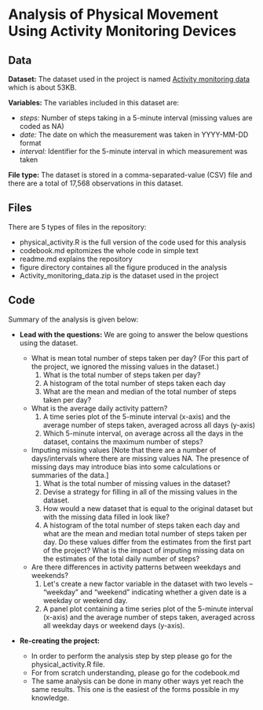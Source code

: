 # Analysis of Physical Movement Using Activity Monitoring Devices

## Data

**Dataset:** The dataset used in the project is named [Activity monitoring data](https://github.com/khaledhasanzami/khaledhasanzami-Analysis-of-Personal-Movement-Using-Activity-Monitoring-Devices/blob/master/Activity_monitoring_data.zip?raw=true) which is about 53KB.

**Variables:** The variables included in this dataset are:
  - *steps:* Number of steps taking in a 5-minute interval (missing values are coded as NA)
  - *date:* The date on which the measurement was taken in YYYY-MM-DD format
  - *interval:* Identifier for the 5-minute interval in which measurement was taken

**File type:** The dataset is stored in a comma-separated-value (CSV) file and there are a total of 17,568 observations in this dataset.

## Files
There are 5 types of files in the repository:
 - physical_activity.R is the full version of the code used for this analysis
 - codebook.md epitomizes the whole code in simple text
 - readme.md explains the repository
 - figure directory containes all the figure produced in the analysis
 - Activity_monitoring_data.zip is the dataset used in the project
 
## Code 
Summary of the analysis is given below:

 - **Lead with the questions:** We are going to answer the below questions using the dataset.
   - What is mean total number of steps taken per day?
     (For this part of the project, we ignored the missing values in the dataset.)
      1. What is the total number of steps taken per day?
      2. A histogram of the total number of steps taken each day
      3. What are the mean and median of the total number of steps taken per day?
    - What is the average daily activity pattern?
      1. A time series plot of the 5-minute interval (x-axis) and the average number of steps taken, averaged across all days (y-axis)
      2. Which 5-minute interval, on average across all the days in the dataset, contains the maximum number of steps?
    - Imputing missing values [Note that there are a number of days/intervals where there are missing values NA. The presence of missing days may introduce bias into some calculations or summaries of the data.]
      1. What is the total number of missing values in the dataset?
      2. Devise a strategy for filling in all of the missing values in the dataset. 
      3. How would a new dataset that is equal to the original dataset but with the missing data filled in look like?
      4. A histogram of the total number of steps taken each day and what are the mean and median total number of steps taken per day. Do these values differ from the estimates from the first part of the project? What is the impact of imputing missing data on the estimates of the total daily number of steps?
    - Are there differences in activity patterns between weekdays and weekends?
       1. Let's create a new factor variable in the dataset with two levels – “weekday” and “weekend” indicating whether a given date is a weekday or weekend day.
       2. A panel plot containing a time series plot of the 5-minute interval (x-axis) and the average number of steps taken, averaged across all weekday days or weekend days (y-axis). 

- **Re-creating the project:**
    - In order to perform the analysis step by step please go for the physical_activity.R file.
    - For from scratch understanding, please go for the codebook.md
    - The same analysis can be done in many other ways yet reach the same results. This one is the easiest of the forms possible in my knowledge.
